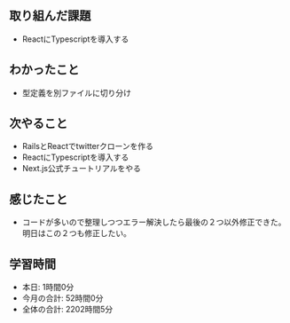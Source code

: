 ## 取り組んだ課題
- ReactにTypescriptを導入する
## わかったこと
- 型定義を別ファイルに切り分け
## 次やること
- RailsとReactでtwitterクローンを作る
- ReactにTypescriptを導入する
- Next.js公式チュートリアルをやる
## 感じたこと
- コードが多いので整理しつつエラー解決したら最後の２つ以外修正できた。明日はこの２つも修正したい。
## 学習時間
- 本日: 1時間0分
- 今月の合計: 52時間0分
- 全体の合計: 2202時間5分
